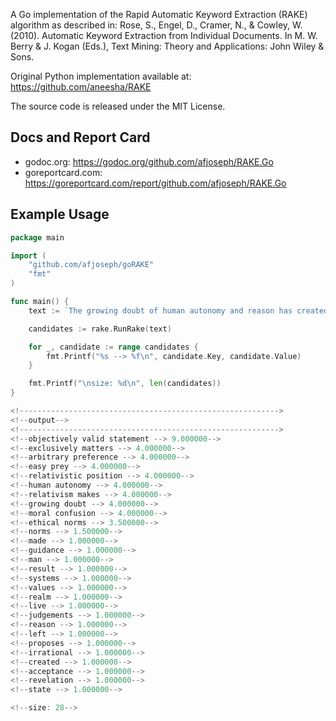 A Go implementation of the Rapid Automatic Keyword Extraction (RAKE) algorithm as described in: Rose, S., Engel, D., Cramer, N., & Cowley, W. (2010). Automatic Keyword Extraction from Individual Documents. In M. W. Berry & J. Kogan (Eds.), Text Mining: Theory and Applications: John Wiley & Sons.

Original Python implementation available at: https://github.com/aneesha/RAKE

The source code is released under the MIT License.

## Docs and Report Card
- godoc.org: https://godoc.org/github.com/afjoseph/RAKE.Go
- goreportcard.com: https://goreportcard.com/report/github.com/afjoseph/RAKE.Go

## Example Usage

```go
package main

import (
	"github.com/afjoseph/goRAKE"
	"fmt"
)

func main() {
	text := `The growing doubt of human autonomy and reason has created a state of moral confusion where man is left without the guidance of either revelation or reason. The result is the acceptance of a relativistic position which proposes that value judgements and ethical norms are exclusively matters of arbitrary preference and that no objectively valid statement can be made in this realm... But since man cannot live without values and norms, this relativism makes him an easy prey for irrational value systems.`

	candidates := rake.RunRake(text)

	for _, candidate := range candidates {
		fmt.Printf("%s --> %f\n", candidate.Key, candidate.Value)
	}

	fmt.Printf("\nsize: %d\n", len(candidates))
}

<!---------------------------------------------------------->
<!--output-->
<!---------------------------------------------------------->
<!--objectively valid statement --> 9.000000-->
<!--exclusively matters --> 4.000000-->
<!--arbitrary preference --> 4.000000-->
<!--easy prey --> 4.000000-->
<!--relativistic position --> 4.000000-->
<!--human autonomy --> 4.000000-->
<!--relativism makes --> 4.000000-->
<!--growing doubt --> 4.000000-->
<!--moral confusion --> 4.000000-->
<!--ethical norms --> 3.500000-->
<!--norms --> 1.500000-->
<!--made --> 1.000000-->
<!--guidance --> 1.000000-->
<!--man --> 1.000000-->
<!--result --> 1.000000-->
<!--systems --> 1.000000-->
<!--values --> 1.000000-->
<!--realm --> 1.000000-->
<!--live --> 1.000000-->
<!--judgements --> 1.000000-->
<!--reason --> 1.000000-->
<!--left --> 1.000000-->
<!--proposes --> 1.000000-->
<!--irrational --> 1.000000-->
<!--created --> 1.000000-->
<!--acceptance --> 1.000000-->
<!--revelation --> 1.000000-->
<!--state --> 1.000000-->

<!--size: 28-->
```
